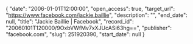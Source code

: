 {
  "date": "2006-01-01T12:00:00", 
  "open_access": true, 
  "target_url": "https://www.facebook.com/jackie.baillie", 
  "description": "", 
  "end_date": null, 
  "title": "Jackie Baillie | Facebook", 
  "record_id": "20060101T120000/9OxbVWfMv7xXJUcASi63hg==", 
  "publisher": "facebook.com", 
  "slug": 251920390, 
  "start_date": null
}

